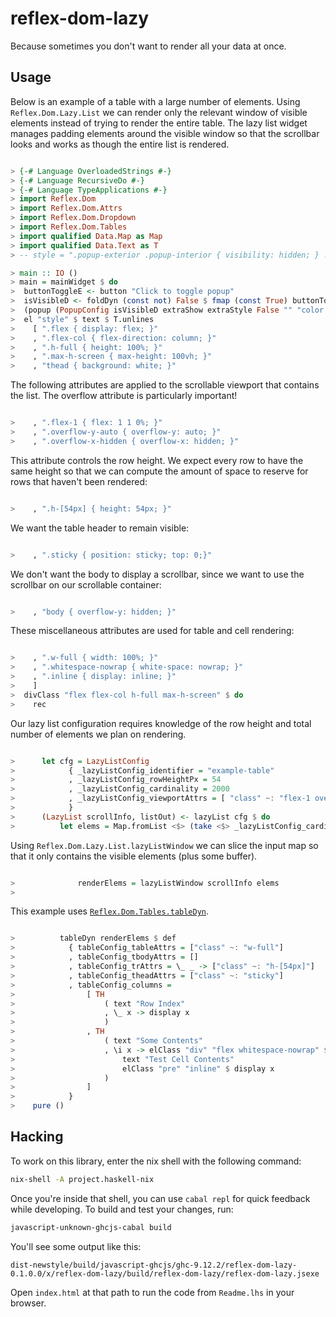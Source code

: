 reflex-dom-lazy
===============

Because sometimes you don't want to render all your data at once.

Usage
-----

Below is an example of a table with a large number of elements. Using
`Reflex.Dom.Lazy.List` we can render only the relevant window of visible
elements instead of trying to render the entire table. The lazy list widget
manages padding elements around the visible window so that the scrollbar looks
and works as though the entire list is rendered.

```haskell

> {-# Language OverloadedStrings #-}
> {-# Language RecursiveDo #-}
> {-# Language TypeApplications #-}
> import Reflex.Dom
> import Reflex.Dom.Attrs
> import Reflex.Dom.Dropdown
> import Reflex.Dom.Tables
> import qualified Data.Map as Map
> import qualified Data.Text as T
> -- style = ".popup-exterior .popup-interior { visibility: hidden; } .popup-exterior .show { visibility: visible; -webkit-animation: fadeIn 1s; animation: fadeIn 1s }"

> main :: IO ()
> main = mainWidget $ do
>  buttonToggleE <- button "Click to toggle popup" 
>  isVisibleD <- foldDyn (const not) False $ fmap (const True) buttonToggleE
>  (popup (PopupConfig isVisibleD extraShow extraStyle False "" "color:blue" "sample-identifier" (pure [()])) (const $ fmap (pure @[]) $ text "Text inside popup"))
>  el "style" $ text $ T.unlines
>    [ ".flex { display: flex; }"
>    , ".flex-col { flex-direction: column; }"
>    , ".h-full { height: 100%; }"
>    , ".max-h-screen { max-height: 100vh; }"
>    , "thead { background: white; }"

```

The following attributes are applied to the scrollable viewport that contains
the list. The overflow attribute is particularly important!

```haskell

>    , ".flex-1 { flex: 1 1 0%; }"
>    , ".overflow-y-auto { overflow-y: auto; }"
>    , ".overflow-x-hidden { overflow-x: hidden; }"

```

This attribute controls the row height. We expect every row to have the same
height so that we can compute the amount of space to reserve for rows that
haven't been rendered:

```haskell

>    , ".h-[54px] { height: 54px; }"

```

We want the table header to remain visible:

```haskell

>    , ".sticky { position: sticky; top: 0;}"

```

We don't want the body to display a scrollbar, since we want to use the
scrollbar on our scrollable container:

```haskell

>    , "body { overflow-y: hidden; }"

```

These miscellaneous attributes are used for table and cell rendering:

```haskell

>    , ".w-full { width: 100%; }"
>    , ".whitespace-nowrap { white-space: nowrap; }"
>    , ".inline { display: inline; }"
>    ]
>  divClass "flex flex-col h-full max-h-screen" $ do
>    rec

```

Our lazy list configuration requires knowledge of the row height and total
number of elements we plan on rendering.

```haskell

>      let cfg = LazyListConfig
>            { _lazyListConfig_identifier = "example-table"
>            , _lazyListConfig_rowHeightPx = 54
>            , _lazyListConfig_cardinality = 2000
>            , _lazyListConfig_viewportAttrs = [ "class" ~: "flex-1 overflow-y-auto overflow-x-hidden" ]
>            }
>      (LazyList scrollInfo, listOut) <- lazyList cfg $ do
>          let elems = Map.fromList <$> (take <$> _lazyListConfig_cardinality cfg <*> pure (zip [1..] [1..]))

```

Using `Reflex.Dom.Lazy.List.lazyListWindow` we can slice the input map so that
it only contains the visible elements (plus some buffer).

```haskell

>              renderElems = lazyListWindow scrollInfo elems
>

```

This example uses [`Reflex.Dom.Tables.tableDyn`](https://github.com/reflex-frp/reflex-dom-tables).

```haskell

>          tableDyn renderElems $ def
>            { tableConfig_tableAttrs = ["class" ~: "w-full"]
>            , tableConfig_tbodyAttrs = []
>            , tableConfig_trAttrs = \_ _ -> ["class" ~: "h-[54px]"]
>            , tableConfig_theadAttrs = ["class" ~: "sticky"]
>            , tableConfig_columns =
>                [ TH
>                    ( text "Row Index"
>                    , \_ x -> display x
>                    )
>                , TH
>                    ( text "Some Contents"
>                    , \i x -> elClass "div" "flex whitespace-nowrap" $ do
>                        text "Test Cell Contents"
>                        elClass "pre" "inline" $ display x
>                    )
>                ]
>            }
>    pure ()

```

Hacking
-------

To work on this library, enter the nix shell with the following command:

```bash
nix-shell -A project.haskell-nix
```

Once you're inside that shell, you can use `cabal repl` for quick feedback
while developing. To build and test your changes, run:

```bash
javascript-unknown-ghcjs-cabal build
```

You'll see some output like this:

```
dist-newstyle/build/javascript-ghcjs/ghc-9.12.2/reflex-dom-lazy-0.1.0.0/x/reflex-dom-lazy/build/reflex-dom-lazy/reflex-dom-lazy.jsexe
```

Open `index.html` at that path to run the code from `Readme.lhs` in your browser.
